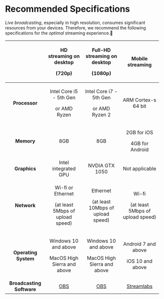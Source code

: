 # Recommended Specifications

_Live broadcasting_, especially in high resolution, consumes significant resources from your devices. Therefore, we recommend the following specifications for the _optimal_ streaming experience.🤘 

<table>
  <thead>
    <tr>
      <th style="text-align:center"></th>
      <th style="text-align:center">
        <p><b>HD streaming on desktop</b>
        </p>
        <p><b>(720p)</b>
        </p>
      </th>
      <th style="text-align:center">
        <p><b>Full-HD streaming on desktop</b>
        </p>
        <p><b>(1080p)</b>
        </p>
      </th>
      <th style="text-align:center"><b>Mobile streaming</b>
      </th>
    </tr>
  </thead>
  <tbody>
    <tr>
      <td style="text-align:center"><b>Processor</b>
      </td>
      <td style="text-align:center">
        <p>Intel Core i5 - 5th Gen</p>
        <p>or AMD Ryzen</p>
      </td>
      <td style="text-align:center">
        <p>Intel Core i7 - 5th Gen</p>
        <p>or AMD Ryzen 2</p>
      </td>
      <td style="text-align:center">ARM Cortex-s 64 bit</td>
    </tr>
    <tr>
      <td style="text-align:center"><b>Memory</b>
      </td>
      <td style="text-align:center">8GB</td>
      <td style="text-align:center">8GB</td>
      <td style="text-align:center">
        <p>2GB for iOS</p>
        <p>4GB for Android</p>
      </td>
    </tr>
    <tr>
      <td style="text-align:center"><b>Graphics</b>
      </td>
      <td style="text-align:center">Intel integrated GPU</td>
      <td style="text-align:center">NVDIA GTX 1050</td>
      <td style="text-align:center">Not applicable</td>
    </tr>
    <tr>
      <td style="text-align:center"><b>Network</b>
      </td>
      <td style="text-align:center">
        <p>Wi-fi or Ethernet</p>
        <p>(at least 5Mbps of upload speed)</p>
      </td>
      <td style="text-align:center">
        <p>Ethernet</p>
        <p>(at least 10Mbps of upload speed)</p>
      </td>
      <td style="text-align:center">
        <p>Wi-fi</p>
        <p>(at least 5Mbps of upload speed)</p>
      </td>
    </tr>
    <tr>
      <td style="text-align:center"><b>Operating System</b>
      </td>
      <td style="text-align:center">
        <p>Windows 10 and above</p>
        <p>MacOS High Sierra and above</p>
      </td>
      <td style="text-align:center">
        <p>Windows 10 and above</p>
        <p>MacOS High Sierra and above</p>
      </td>
      <td style="text-align:center">
        <p>Android 7 and above</p>
        <p>iOS 10 and above</p>
      </td>
    </tr>
    <tr>
      <td style="text-align:center"><b>Broadcasting Software</b>
      </td>
      <td style="text-align:center"><a href="https://obsproject.com/">OBS</a>
      </td>
      <td style="text-align:center"><a href="https://obsproject.com/">OBS</a>
      </td>
      <td style="text-align:center"><a href="https://streamlabs.com/">Streamlabs</a>
      </td>
    </tr>
  </tbody>
</table>

